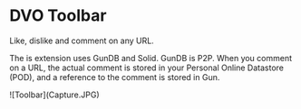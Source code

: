 # DVO Toolbar

<p>Like, dislike and comment on any URL.</p>
<p>The is extension uses GunDB and Solid. GunDB is P2P. When you comment on a URL, the actual comment is stored in your Personal Online Datastore (POD), and a reference to the comment is stored in Gun.</p>
<p>![Toolbar](Capture.JPG)</p>
